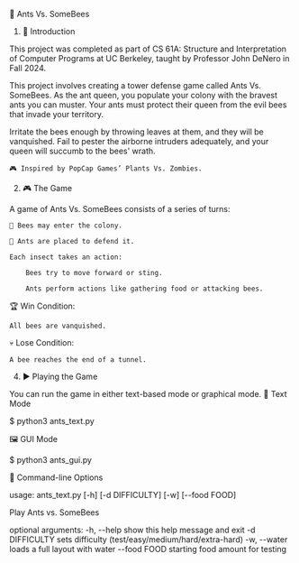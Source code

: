 🐜 Ants Vs. SomeBees
1. 🧠 Introduction

This project was completed as part of CS 61A: Structure and Interpretation of Computer Programs at UC Berkeley, taught by Professor John DeNero in Fall 2024.

This project involves creating a tower defense game called Ants Vs. SomeBees. As the ant queen, you populate your colony with the bravest ants you can muster. Your ants must protect their queen from the evil bees that invade your territory.

Irritate the bees enough by throwing leaves at them, and they will be vanquished. Fail to pester the airborne intruders adequately, and your queen will succumb to the bees' wrath.

    🎮 Inspired by PopCap Games’ Plants Vs. Zombies.

2. 🎮 The Game

A game of Ants Vs. SomeBees consists of a series of turns:

    🐝 Bees may enter the colony.

    🐜 Ants are placed to defend it.

    Each insect takes an action:

        Bees try to move forward or sting.

        Ants perform actions like gathering food or attacking bees.

🏆 Win Condition:

    All bees are vanquished.

💀 Lose Condition:

    A bee reaches the end of a tunnel.

4. ▶️ Playing the Game

You can run the game in either text-based mode or graphical mode.
📝 Text Mode

$ python3 ants_text.py

🖼 GUI Mode

$ python3 ants_gui.py

🔧 Command-line Options

usage: ants_text.py [-h] [-d DIFFICULTY] [-w] [--food FOOD]

Play Ants vs. SomeBees

optional arguments:
-h, --help         show this help message and exit
-d DIFFICULTY      sets difficulty (test/easy/medium/hard/extra-hard)
-w, --water        loads a full layout with water
--food FOOD        starting food amount for testing
